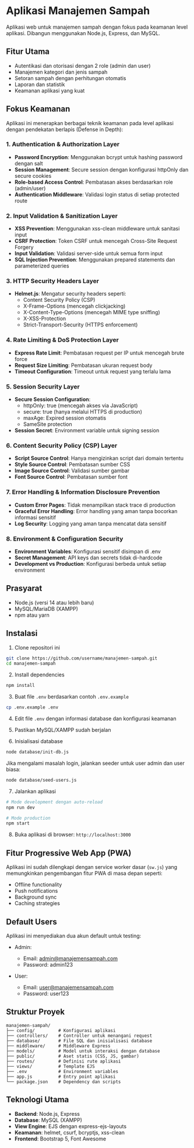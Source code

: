 # Aplikasi Manajemen Sampah

Aplikasi web untuk manajemen sampah dengan fokus pada keamanan level aplikasi. Dibangun menggunakan Node.js, Express, dan MySQL.

## Fitur Utama

- Autentikasi dan otorisasi dengan 2 role (admin dan user)
- Manajemen kategori dan jenis sampah
- Setoran sampah dengan perhitungan otomatis
- Laporan dan statistik
- Keamanan aplikasi yang kuat

## Fokus Keamanan

Aplikasi ini menerapkan berbagai teknik keamanan pada level aplikasi dengan pendekatan berlapis (Defense in Depth):

### 1. Authentication & Authorization Layer

- **Password Encryption**: Menggunakan bcrypt untuk hashing password dengan salt
- **Session Management**: Secure session dengan konfigurasi httpOnly dan secure cookies
- **Role-based Access Control**: Pembatasan akses berdasarkan role (admin/user)
- **Authentication Middleware**: Validasi login status di setiap protected route

### 2. Input Validation & Sanitization Layer

- **XSS Prevention**: Menggunakan xss-clean middleware untuk sanitasi input
- **CSRF Protection**: Token CSRF untuk mencegah Cross-Site Request Forgery
- **Input Validation**: Validasi server-side untuk semua form input
- **SQL Injection Prevention**: Menggunakan prepared statements dan parameterized queries

### 3. HTTP Security Headers Layer

- **Helmet.js**: Mengatur security headers seperti:
  - Content Security Policy (CSP)
  - X-Frame-Options (mencegah clickjacking)
  - X-Content-Type-Options (mencegah MIME type sniffing)
  - X-XSS-Protection
  - Strict-Transport-Security (HTTPS enforcement)

### 4. Rate Limiting & DoS Protection Layer

- **Express Rate Limit**: Pembatasan request per IP untuk mencegah brute force
- **Request Size Limiting**: Pembatasan ukuran request body
- **Timeout Configuration**: Timeout untuk request yang terlalu lama

### 5. Session Security Layer

- **Secure Session Configuration**:
  - httpOnly: true (mencegah akses via JavaScript)
  - secure: true (hanya melalui HTTPS di production)
  - maxAge: Expired session otomatis
  - SameSite protection
- **Session Secret**: Environment variable untuk signing session

### 6. Content Security Policy (CSP) Layer

- **Script Source Control**: Hanya mengizinkan script dari domain tertentu
- **Style Source Control**: Pembatasan sumber CSS
- **Image Source Control**: Validasi sumber gambar
- **Font Source Control**: Pembatasan sumber font

### 7. Error Handling & Information Disclosure Prevention

- **Custom Error Pages**: Tidak menampilkan stack trace di production
- **Graceful Error Handling**: Error handling yang aman tanpa bocorkan informasi sensitif
- **Log Security**: Logging yang aman tanpa mencatat data sensitif

### 8. Environment & Configuration Security

- **Environment Variables**: Konfigurasi sensitif disimpan di .env
- **Secret Management**: API keys dan secrets tidak di-hardcode
- **Development vs Production**: Konfigurasi berbeda untuk setiap environment

## Prasyarat

- Node.js (versi 14 atau lebih baru)
- MySQL/MariaDB (XAMPP)
- npm atau yarn

## Instalasi

1. Clone repositori ini

```bash
git clone https://github.com/username/manajemen-sampah.git
cd manajemen-sampah
```

2. Install dependencies

```bash
npm install
```

3. Buat file `.env` berdasarkan contoh `.env.example`

```bash
cp .env.example .env
```

4. Edit file `.env` dengan informasi database dan konfigurasi keamanan

5. Pastikan MySQL/XAMPP sudah berjalan

6. Inisialisasi database

```bash
node database/init-db.js
```

Jika mengalami masalah login, jalankan seeder untuk user admin dan user biasa:

```bash
node database/seed-users.js
```

7. Jalankan aplikasi

```bash
# Mode development dengan auto-reload
npm run dev

# Mode production
npm start
```

8. Buka aplikasi di browser: `http://localhost:3000`

## Fitur Progressive Web App (PWA)

Aplikasi ini sudah dilengkapi dengan service worker dasar (`sw.js`) yang memungkinkan pengembangan fitur PWA di masa depan seperti:

- Offline functionality
- Push notifications
- Background sync
- Caching strategies

## Default Users

Aplikasi ini menyediakan dua akun default untuk testing:

- Admin:

  - Email: admin@manajemensampah.com
  - Password: admin123

- User:
  - Email: user@manajemensampah.com
  - Password: user123

## Struktur Proyek

```
manajemen-sampah/
├── config/         # Konfigurasi aplikasi
├── controllers/    # Controller untuk menangani request
├── database/       # File SQL dan inisialisasi database
├── middleware/     # Middleware Express
├── models/         # Model untuk interaksi dengan database
├── public/         # Aset statis (CSS, JS, gambar)
├── routes/         # Definisi rute aplikasi
├── views/          # Template EJS
├── .env            # Environment variables
├── app.js          # Entry point aplikasi
└── package.json    # Dependency dan scripts
```

## Teknologi Utama

- **Backend**: Node.js, Express
- **Database**: MySQL (XAMPP)
- **View Engine**: EJS dengan express-ejs-layouts
- **Keamanan**: helmet, csurf, bcryptjs, xss-clean
- **Frontend**: Bootstrap 5, Font Awesome
